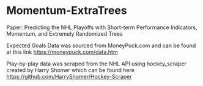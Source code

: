 # Momentum-ExtraTrees
Paper: Predicting the NHL Playoffs with Short-term Performance Indicators, Momentum, and Extremely Randomized Trees

Expected Goals Data was sourced from MoneyPuck.com and can be found at this link https://moneypuck.com/data.htm

Play-by-play data was scraped from the NHL API using hockey_scraper created by Harry Shomer which can be found here https://github.com/HarryShomer/Hockey-Scraper
